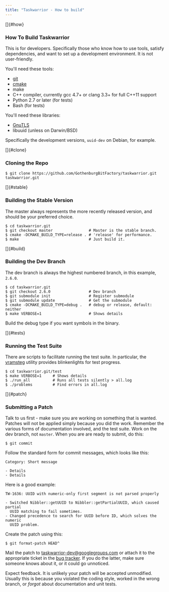 ```yaml
---
title: "Taskwarrior - How to build"
---
```


[]{#how}

### How To Build Taskwarrior

This is for developers. Specifically those who know how to use tools, satisfy
dependencies, and want to set up a development environment. It is not
user-friendly.

You\'ll need these tools:

-   [git](https://git-scm.com/)
-   [cmake](https://cmake.org)
-   make
-   C++ compiler, currently gcc 4.7+ or clang 3.3+ for full C++11 support
-   Python 2.7 or later (for tests)
-   Bash (for tests)

You\'ll need these libraries:

-   [GnuTLS](https://www.gnutls.org/)
-   libuuid (unless on Darwin/BSD)

Specifically the development versions, `uuid-dev` on Debian, for example.

[]{#clone}

### Cloning the Repo

    $ git clone https://github.com/GothenburgBitFactory/taskwarrior.git taskwarrior.git

[]{#stable}

### Building the Stable Version

The master always represents the more recently released version, and should be
your preferred choice.

    $ cd taskwarrior.git
    $ git checkout master                # Master is the stable branch.
    $ cmake -DCMAKE_BUILD_TYPE=release . # 'release' for performance.
    $ make                               # Just build it.

[]{#build}

### Building the Dev Branch

The dev branch is always the highest numbered branch, in this example, `2.6.0`.

    $ cd taskwarrior.git
    $ git checkout 2.6.0                 # Dev branch
    $ git submodule init                 # Register submodule
    $ git submodule update               # Get the submodule
    $ cmake -DCMAKE_BUILD_TYPE=debug .   # debug or release, default: neither
    $ make VERBOSE=1                     # Shows details

Build the debug type if you want symbols in the binary.

[]{#tests}

### Running the Test Suite

There are scripts to facilitate running the test suite. In particular, the
[vramsteg](https://gothenburgbitfactory.org/projects/vramsteg.html) utility
provides blinkenlights for test progress.

    $ cd taskwarrior.git/test
    $ make VERBOSE=1     # Shows details
    $ ./run_all          # Runs all tests silently > all.log
    $ ./problems         # Find errors in all.log

[]{#patch}

### Submitting a Patch

Talk to us first - make sure you are working on something that is wanted.
Patches will not be applied simply because you did the work. Remember the
various forms of documentation involved, and the test suite. Work on the dev
branch, not `master`. When you are are ready to submit, do this:

    $ git commit

Follow the standard form for commit messages, which looks like this:

    Category: Short message

    - Details
    - Details

Here is a good example:

    TW-1636: UUID with numeric-only first segment is not parsed properly

    - Switched Nibbler::getUUID to Nibbler::getPartialUUID, which caused partial
      UUID matching to fail sometimes.
    - Changed precedence to search for UUID before ID, which solves the numeric
      UUID problem.

Create the patch using this:

    $ git format-patch HEAD^

Mail the patch to <taskwarrior-dev@googlegroups.com> or attach it to the
appropriate ticket in the [bug
tracker](https://github.com/GothenburgBitFactory/taskwarrior/issues). If you do
the latter, make sure someone knows about it, or it could go unnoticed.

Expect feedback. It is unlikely your patch will be accepted unmodified. Usually
this is because you violated the coding style, worked in the wrong branch, or
*forgot* about documentation and unit tests.
